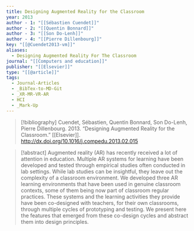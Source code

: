 ```yaml
---
title: Designing Augmented Reality for the Classroom
year: 2013
author - 1: "[[Sébastien Cuendet]]"
author - 2: "[[Quentin Bonnard]]"
author - 3: "[[Son Do-Lenh]]"
author - 4: "[[Pierre Dillenbourg]]"
key: "[[@Cuendet2013-vm]]"
aliases:
  - Designing Augmented Reality For The Classroom
journal: "[[Computers and education]]"
publisher: "[[Elsevier]]"
type: "[[@article]]"
tags:
  - Journal-Articles
  - _BibTex-to-MD-Git
  - _XR-MR-VR-AR
  - HCI
  - _Mark-Up
---
```


> [!bibliography]
> Cuendet, Sébastien, Quentin Bonnard, Son Do-Lenh, Pierre Dillenbourg. 2013. “Designing Augmented Reality for the Classroom.” [[Elsevier]]. http://dx.doi.org/10.1016/j.compedu.2013.02.015

> [!abstract]
> Augmented reality (AR) has recently received a lot of attention in education. Multiple AR systems for learning have been developed and tested through empirical studies often conducted in lab settings. While lab studies can be insightful, they leave out the complexity of a classroom environment. We developed three AR learning environments that have been used in genuine classroom contexts, some of them being now part of classroom regular practices. These systems and the learning activities they provide have been co-designed with teachers, for their own classrooms, through multiple cycles of prototyping and testing. We present here the features that emerged from these co-design cycles and abstract them into design principles.